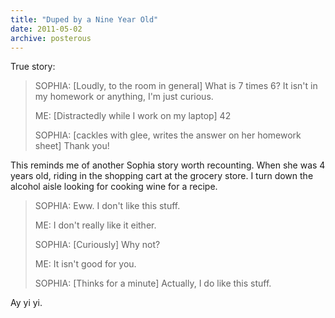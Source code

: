 ```yaml
---
title: "Duped by a Nine Year Old"
date: 2011-05-02
archive: posterous
---
```


True story:

<blockquote>
SOPHIA: [Loudly, to the room in general] What is 7 times 6? It isn't in my homework or anything, I'm just curious.

ME: [Distractedly while I work on my laptop] 42

SOPHIA: [cackles with glee, writes the answer on her homework sheet] Thank you!
</blockquote>

This reminds me of another Sophia story worth recounting. When she was 4 years old, riding in the shopping cart at the grocery store. I turn down the alcohol aisle looking for cooking wine for a recipe.

<blockquote>
SOPHIA: Eww. I don't like this stuff.

ME: I don't really like it either.

SOPHIA: [Curiously] Why not?

ME: It isn't good for you. 

SOPHIA: [Thinks for a minute] Actually, I do like this stuff.
</blockquote>

Ay yi yi.

